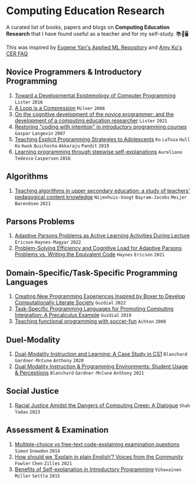 # Computing Education Research
A curated list of books, papers and blogs on **Computing Education Research** that I have found useful as a teacher and for my self-study. 📚📃🖥️

This was inspired by [Eugene Yan's Applied ML Repository](https://github.com/eugeneyan/applied-ml) and [Amy Ko's CER FAQ](https://faculty.washington.edu/ajko/cer/)

## Novice Programmers & Introductory Programming

1. [Toward a Developmental Epistemology of Computer Programming](https://doi.org/10.1145/2978249.2978251) `Lister` `2016`
2. [A Loop is a Compression](https://www.ppig.org/papers/2008-ppig-20th-milner/) `Milner` `2008`
3. [On the cognitive development of the novice programmer: and the development of a computing education researcher](https://dl.acm.org/doi/10.1145/3442481.3442498) `Lister` `2021`
4. [Restoring "coding with intention" in introductory programming courses](https://dl.acm.org/doi/10.1145/1324302.1324323) `Gaspar` `Langevin` `2007`
5. [Teaching Explicit Programming Strategies to Adolescents](https://doi.org/10.1145/3287324.3287371) `Ko` `LaToza` `Hull` `Ko` `Kwok` `Quichocho` `Akkaraju` `Pandit` `2019`
6. [Learning programming through stepwise self-explanations](https://doi.org/10.1109/CISTI.2016.7521457) `Aureliano` `Tedesco` `Caspersen` `2016`

## Algorithms
1. [Teaching algorithms in upper secondary education: a study of teachers’ pedagogical content knowledge](https://doi.org/10.1080/08993408.2021.1935554) `Nijenhuis-Voogt` `Bayram-Jacobs` `Meijer` `Barendsen` `2021`

## Parsons Problems
1. [Adaptive Parsons Problems as Active Learning Activities During Lecture](https://dl.acm.org/doi/10.1145/3502718.3524808) `Ericson` `Haynes-Magyar` `2022`
2. [Problem-Solving Efficiency and Cognitive Load for Adaptive Parsons Problems vs. Writing the Equivalent Code](https://dl.acm.org/doi/10.1145/3411764.3445292) `Haynes` `Ericson` `2021`

## Domain-Specific/Task-Specific Programming Languages
1. [Creating New Programming Experiences Inspired by Boxer to Develop Computationally Literate Society](https://doi.org/10.1145/3532512.3539663) `Guzdial` `2022`
2. [Task-Specific Programming Languages for Promoting Computing Integration: A Precalculus Example](https://doi.org/10.1145/3364510.3364532) `Guzdial` `2019`
3. [Teaching functional programming with soccer-fun](https://doi.org/10.1145/1411260.1411270) `Achten` `2008`

## Duel-Modality
1. [Dual-Modality Instruction and Learning: A Case Study in CS1](https://dl.acm.org/doi/10.1145/3328778.3366865) `Blanchard` `Gardner-McCune` `Anthony` `2020`
2. [Dual Modality Instruction & Programming Environments: Student Usage & Perceptions](https://dl.acm.org/doi/10.1145/3408877.3432434) `Blanchard` `Gardner-McCune` `Anthony` `2021`

## Social Justice
1. [Racial Justice Amidst the Dangers of Computing Creep: A Dialogue](https://doi.org/10.1007/s11528-023-00835-z) `Shah` `Yadav` `2023`

## Assessment & Examination
1. [Multiple-choice vs free-text code-explaining examination questions](https://doi.org/10.1145/2674683.2674701) `Simon` `Snowdon` `2014`
2. [How should we ‘Explain in plain English’? Voices from the Community](https://doi.org/10.1145/3446871.3469738) `Fowler` `Chen` `Zilles` `2021`
3. [Benefits of Self-explanation in Introductory Programming](https://doi.org/10.1145/2676723.2677260) `Vihavainen` `Miller` `Settle` `2015`

